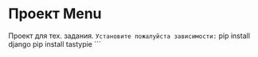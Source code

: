 # Проект Menu

Проект для тех. задания. 
    ```
Установите пожалуйста зависимости:
    ```
    pip install django
    pip install tastypie
    ```
